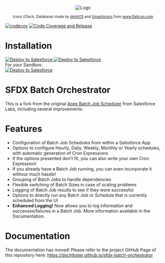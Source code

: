 <p align="center"><img alt="Logo" 
     src="https://github.com/dschibster/sfdx-batch-orchestrator/blob/master/resources/logo.png"></p>
<p align="center"><sub><span>Icons (Clock, Database) made by <a href="https://www.flaticon.com/authors/dmitri13" title="dmitri13">dmitri13</a> and <a href="https://www.flaticon.com/authors/smashicons" title="dmitri13">Smashicons</a> from <a href="https://www.flaticon.com/" title="Flaticon">www.flaticon.com</a></span></sub></p>
     
[![codecov](https://codecov.io/gh/dschibster/sfdx-batch-orchestrator/branch/master/graph/badge.svg?token=WPU1N1CNE8)](https://codecov.io/gh/dschibster/sfdx-batch-orchestrator)
[![Code Coverage and Release](https://github.com/dschibster/sfdx-batch-orchestrator/actions/workflows/deployment.yml/badge.svg)](https://github.com/dschibster/sfdx-batch-orchestrator/actions/workflows/deployment.yml)

# Installation

<div>
<span><a href="https://login.salesforce.com/packaging/installPackage.apexp?p0=04t09000000ijPeAAI" target="_blank">
  <img alt="Deploy to Salesforce"
       src="https://github.com/dschibster/sfdx-batch-orchestrator/blob/master/resources/deploy_unlocked.png">
</a>
<span>
<a href="https://githubsfdeploy.herokuapp.com">
  <img alt="Deploy to Salesforce"
       src="https://github.com/dschibster/sfdx-batch-orchestrator/blob/master/resources/deploy_unmanaged.png">
</a>
</span>
<div>
For your Sandbox:
  <div><span>
    <a href="https://test.salesforce.com/packaging/installPackage.apexp?p0=04t09000000ijPeAAI" target="_blank">
  <img alt="Deploy to Salesforce"
       src="https://github.com/dschibster/sfdx-batch-orchestrator/blob/master/resources/deploy_unlocked.png">
</a></span><div>

# SFDX Batch Orchestrator

This is a fork from the original <a href="https://github.com/ianhuang/Apex-Batch-Job-Scheduler">Apex Batch Job Scheduler</a> from Salesforce Labs, including several improvements.

# Features

-   Configuration of Batch Job Schedules from within a Salesforce App
-   Options to configure Hourly, Daily, Weekly, Monthly or Yearly schedules, with automatic generation of Cron Expressions
-   If the options presented don't fit, you can also write your own Cron Expression!
-   If you already have a Batch Job running, you can even incorporate it without much hassle!
-   Grouping of Batch Jobs to handle dependencies
-   Flexible switching of Batch Sizes in case of scaling problems
-   Logging of Batch Job results to see if they were successful
-   Options to directly run any Batch Job or Schedule that is currently scheduled from the UI
-   **Enhanced Logging!** Now allows you to log information and successes/failures in a Batch Job. More information available in the Documentation.

# Documentation

The documentation has moved! Please refer to the project GitHub Page of this repository here: https://dschibster.github.io/sfdx-batch-orchestrator
